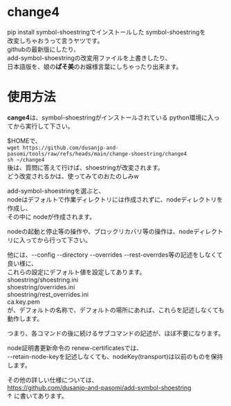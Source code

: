 # change4
pip install symbol-shoestringでインストールした symbol-shoestringを  
改変しちゃおうって言うヤツです。  
githubの最新版にしたり、  
add-symbol-shoestringの改変用ファイルを上書きしたり、  
日本語版を、娘の**ぱそ美**のお嬢様言葉にしちゃったり出来ます。  

# 使用方法
**cange4**は、symbol-shoestringがインストールされている python環境に入ってから実行して下さい。  
  
$HOMEで、  
`wget https://github.com/dusanjp-and-pasomi/tools/raw/refs/heads/main/change-shoestring/change4`  
`sh ~/change4`  
後は、質問に答えて行けば、shoestringが改変されます。  
どう改変されるかは、使ってみてのおたのしみw  
  
add-symbol-shoestringを選ぶと、  
nodeはデフォルトで作業ディレクトリには作成されずに、nodeディレクトリを作成し、  
その中に nodeが作成されます。  
  
nodeの起動と停止等の操作や、ブロックリカバリ等の操作は、nodeディレクトリに入ってから行って下さい。  
  
他には、--config --directory --overrides --rest-overrdes等の記述をしなくて良い様に、  
これらの設定にデフォルト値を設定してあります。  
shoestring/shoestring.ini  
shoestring/overrides.ini  
shoestring/rest_overrides.ini  
ca.key.pem  
が、デフォルトの名称で、デフォルトの場所にあれば、これらを記述しなくても動作します。  
  
つまり、各コマンドの後に続けるサブコマンドの記述が、ほぼ不要になります。  
  
node証明書更新命令の renew-certificatesでは、  
--retain-node-keyを記述しなくても、nodeKey(transport)は以前のものを保持します。  
  
その他の詳しい仕様については、  
https://github.com/dusanjp-and-pasomi/add-symbol-shoestring  
↑ に書いてあります。  
 
